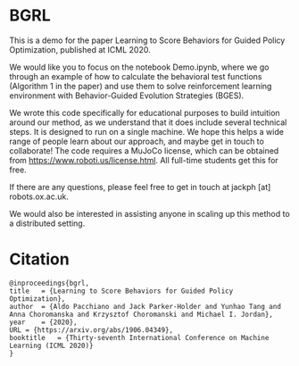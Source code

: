 # BGRL

This is a demo for the paper Learning to Score Behaviors for Guided Policy Optimization, published at ICML 2020. 

We would like you to focus on the notebook Demo.ipynb, where we go through an example of how to calculate the behavioral test functions (Algorithm 1 in the paper) and use them to solve reinforcement learning environment with Behavior-Guided Evolution Strategies (BGES).

We wrote this code specifically for educational purposes to build intuition around our method, as we understand that it does include several technical steps. It is designed to run on a single machine. We hope this helps a wide range of people learn about our approach, and maybe get in touch to collaborate! The code requires a MuJoCo license, which can be obtained from https://www.roboti.us/license.html. All full-time students get this for free. 

If there are any questions, please feel free to get in touch at jackph [at] robots.ox.ac.uk. 

We would also be interested in assisting anyone in scaling up this method to a distributed setting. 

# Citation

```
@inproceedings{bgrl,
title	= {Learning to Score Behaviors for Guided Policy Optimization},
author	= {Aldo Pacchiano and Jack Parker-Holder and Yunhao Tang and Anna Choromanska and Krzysztof Choromanski and Michael I. Jordan},
year	= {2020},
URL	= {https://arxiv.org/abs/1906.04349},
booktitle	= {Thirty-seventh International Conference on Machine Learning (ICML 2020)}
}
```


